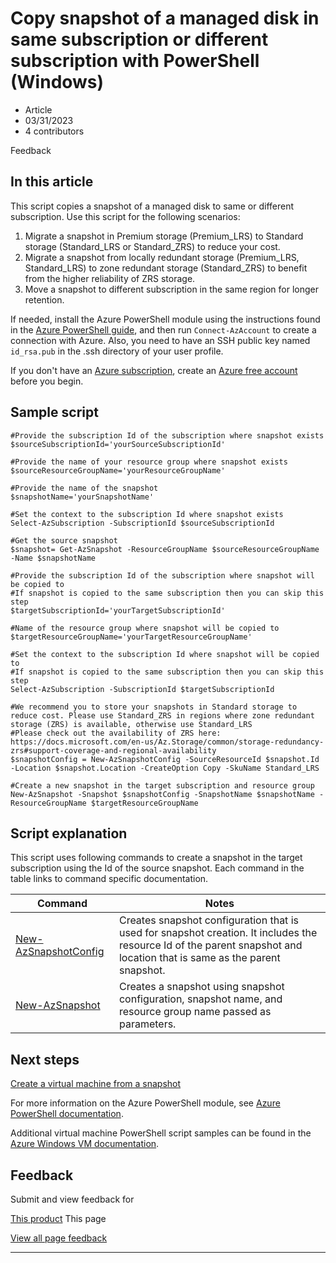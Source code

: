 # Copy snapshot of a managed disk in same subscription or different subscription with PowerShell (Windows)

* Article
* 03/31/2023
* 4 contributors

Feedback

## In this article

This script copies a snapshot of a managed disk to same or different subscription. Use this script for the following scenarios:

1. Migrate a snapshot in Premium storage (Premium\_LRS) to Standard storage (Standard\_LRS or Standard\_ZRS) to reduce your cost.
2. Migrate a snapshot from locally redundant storage (Premium\_LRS, Standard\_LRS) to zone redundant storage (Standard\_ZRS) to benefit from the higher reliability of ZRS storage.
3. Move a snapshot to different subscription in the same region for longer retention.

If needed, install the Azure PowerShell module using the instructions found in the [Azure PowerShell guide](/en-us/powershell/azure/), and then run `Connect-AzAccount` to create a connection with Azure. Also, you need to have an SSH public key named `id_rsa.pub` in the .ssh directory of your user profile.

If you don't have an [Azure subscription](../../guides/developer/azure-developer-guide#understanding-accounts-subscriptions-and-billing), create an [Azure free account](https://azure.microsoft.com/free/?ref=microsoft.com&utm_source=microsoft.com&utm_medium=docs&utm_campaign=visualstudio) before you begin.

## Sample script

```
#Provide the subscription Id of the subscription where snapshot exists
$sourceSubscriptionId='yourSourceSubscriptionId'

#Provide the name of your resource group where snapshot exists
$sourceResourceGroupName='yourResourceGroupName'

#Provide the name of the snapshot
$snapshotName='yourSnapshotName'

#Set the context to the subscription Id where snapshot exists
Select-AzSubscription -SubscriptionId $sourceSubscriptionId

#Get the source snapshot
$snapshot= Get-AzSnapshot -ResourceGroupName $sourceResourceGroupName -Name $snapshotName

#Provide the subscription Id of the subscription where snapshot will be copied to
#If snapshot is copied to the same subscription then you can skip this step
$targetSubscriptionId='yourTargetSubscriptionId'

#Name of the resource group where snapshot will be copied to
$targetResourceGroupName='yourTargetResourceGroupName'

#Set the context to the subscription Id where snapshot will be copied to
#If snapshot is copied to the same subscription then you can skip this step
Select-AzSubscription -SubscriptionId $targetSubscriptionId

#We recommend you to store your snapshots in Standard storage to reduce cost. Please use Standard_ZRS in regions where zone redundant storage (ZRS) is available, otherwise use Standard_LRS
#Please check out the availability of ZRS here: https://docs.microsoft.com/en-us/Az.Storage/common/storage-redundancy-zrs#support-coverage-and-regional-availability
$snapshotConfig = New-AzSnapshotConfig -SourceResourceId $snapshot.Id -Location $snapshot.Location -CreateOption Copy -SkuName Standard_LRS

#Create a new snapshot in the target subscription and resource group
New-AzSnapshot -Snapshot $snapshotConfig -SnapshotName $snapshotName -ResourceGroupName $targetResourceGroupName 

```
## Script explanation

This script uses following commands to create a snapshot in the target subscription using the Id of the source snapshot. Each command in the table links to command specific documentation.

| Command | Notes |
| --- | --- |
| [New-AzSnapshotConfig](/en-us/powershell/module/az.compute/new-azsnapshotconfig) | Creates snapshot configuration that is used for snapshot creation. It includes the resource Id of the parent snapshot and location that is same as the parent snapshot. |
| [New-AzSnapshot](/en-us/powershell/module/az.compute/new-azsnapshot) | Creates a snapshot using snapshot configuration, snapshot name, and resource group name passed as parameters. |

## Next steps

[Create a virtual machine from a snapshot](virtual-machines-windows-powershell-sample-create-vm-from-snapshot?toc=/azure/virtual-machines/windows/toc.json)

For more information on the Azure PowerShell module, see [Azure PowerShell documentation](/en-us/powershell/azure/).

Additional virtual machine PowerShell script samples can be found in the [Azure Windows VM documentation](../windows/powershell-samples?toc=/azure/virtual-machines/windows/toc.json).

## Feedback

Submit and view feedback for

[This product](https://feedback.azure.com/d365community/forum/ec2f1827-be25-ec11-b6e6-000d3a4f0f1c)
This page

[View all page feedback](https://github.com/MicrosoftDocs/azure-docs/issues)

---
